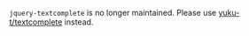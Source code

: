 `jquery-textcomplete` is no longer maintained. Please use [yuku-t/textcomplete](https://github.com/yuku-t/textcomplete) instead.
